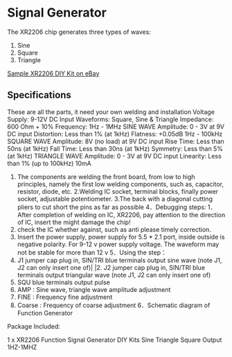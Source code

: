 # Signal Generator

The XR2206 chip generates three types of waves:

1. Sine
2. Square
3. Triangle

[Sample XR2206 DIY Kit on eBay](https://www.ebay.com/itm/272373953028)

## Specifications

These are all the parts, it need your own welding and installation
Voltage Supply: 9-12V DC Input
Waveforms: Square, Sine & Triangle
Impedance: 600 Ohm + 10%
Frequency: 1Hz - 1MHz
SINE WAVE
Amplitude: 0 - 3V at 9V DC input
Distortion: Less than 1% (at 1kHz)
Flatness: +0.05dB 1Hz - 100kHz
SQUARE WAVE
Amplitude: 8V (no load) at 9V DC input
Rise Time: Less than 50ns (at 1kHz)
Fall Time: Less than 30ns (at 1kHz)
Symmetry: Less than 5% (at 1kHz)
TRIANGLE WAVE
Amplitude: 0 - 3V at 9V DC input
Linearity: Less than 1% (up to 100kHz) 10mA

1. The components are welding the front board, from low to high principles, namely the first low welding components, such as, capacitor, resistor, diode, etc.
2.Welding IC socket, terminal blocks, finally power socket, adjustable potentiometer.
3.The back with a diagonal cutting pliers to cut short the pins as far as possible
4．Debugging steps:
1．After completion of welding on IC, XR2206, pay attention to the direction of IC, insert the might damage the chip!
2. check the IC whether against, such as anti please timely correction.
3. Insert the power supply, power supply for 5.5 * 2.1 port, inside outside is negative polarity. For 9-12 v power supply voltage. The waveform may not be stable for more than 12 v
5．Using the step：
1. J1 jumper cap plug in, SIN/TRI blue terminals output sine wave (note J1, J2 can only insert one of)|
|2. J2 jumper cap plug in, SIN/TRI blue terminals output triangular wave (note J1, J2 can only insert one of)
3. SQU blue terminals output pulse
4. AMP :  Sine wave, triangle wave amplitude adjustment
5. FINE :  Frequency fine adjustment
6. Coarse : Frequency of coarse adjustment
6．Schematic diagram of Function Generator

Package Included:

1 x XR2206 Function Signal Generator DIY Kits Sine Triangle Square Output 1HZ-1MHZ